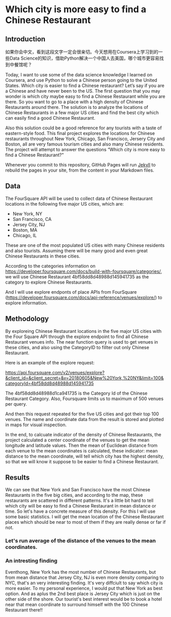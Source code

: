 # Which city is more easy to find a Chinese Restaurant

## Introduction
如果你会中文，看到这段文字一定会很亲切。今天想用在Coursera上学习到的一些Data Science的知识，借助Python解决一个中国人去美国，哪个城市更容易找到中餐馆呢？

Today, I want to use some of the data science knowledge I learned on Coursera, and use Python to solve a Chinese person going to the United States. Which city is easier to find a Chinese restaurant?  Let’s say if you are a Chinese and have never been to the US. The first question that you may wonder is which city maybe easy to find a Chinese Restaurant while you are there. So you want to go to a place with a high density of Chinese Restaurants around there. The solution is to analyze the locations of Chinese Restaurants in a few major US cities and find the best city which can easily find a good Chinese Restaurant. 

Also this solution could be a good reference for any tourists with a taste of eastern-style food.  This final project explores the locations for Chinese restaurants throughout New York, Chicago, San Francisco, Jersery City and Boston, all are very famous tourism cities and also many Chinese residents.  The project will attempt to answer the questions “Which city is more easy to find a Chinese Restaurant?"

Whenever you commit to this repository, GitHub Pages will run [Jekyll](https://jekyllrb.com/) to rebuild the pages in your site, from the content in your Markdown files.

## Data

The FourSquare API will be used to collect data of Chinese Restaurant locations in the following five major US cities, which are:
- New York, NY
- San Francisco, CA
- Jersey City, NJ
- Boston, MA
- Chicago, IL

These are one of the most populated US cities with many Chinese residents and also tourists.  Assuming there will be many good and even great Chinese Restaurants in these cities.

According to the categories information on https://developer.foursquare.com/docs/build-with-foursquare/categories/, we will use Chinese Restaurant 4bf58dd8d48988d145941735 as the category to explore Chinese Restaurants.

And I will use explore endponts of place APIs from FourSquare (https://developer.foursquare.com/docs/api-reference/venues/explore/) to explore information.

## Methodology

By exploreing Chinese Restaurant locations in the five major US cities with the Four Square API through the explore endpoint to find all Chinese Restaurant venues info.  The near function query is used to get venues in these cities, and also using the CategoryID to fillter out only Chinese Restaurant. 

Here is an example of the explore request:

https://api.foursquare.com/v2/venues/explore?&client_id=&client_secret=&v=20180605&New%20York,%20NY&limit=100&categoryId=4bf58dd8d48988d145941735

The 4bf58dd8d48988d1ca941735 is the Category Id of the Chinese Restaurant Category. Also, Foursquare limits us to maximum of 500 venues per query. 

And then this request repeated for the five US cities and got their top 100 venues. The name and coordinate data from the result is stored and plotted in maps for visual inspection.

In the end, to calcuate indicator of the density of Chinese Restaurants, the project calculated a center coordinate of the venues to get the mean longitude and latitude values. Then the mean of Euclidean distance from each venue to the mean coordinates is calculated, these indicator: mean distance to the mean coordinate, will tell which city has the highest density, so that we will know it suppose to be easier to find a Chinese Restaurant.

## Results

We can see that New York and San Francisco have the most Chinese Restaurants in the five big cities, and according to the map, these restaurants are scattered in different patterns. It's a little bit hard to tell which city will be easy to find a Chinese Restaurant in mean distance or time.  So let's have a concrete measure of this density. For this I will use some basic statistics. I will get the mean location of the Chinese Restaurant places which should be near to most of them if they are really dense or far if not. 

### Let's run average of the distance of the venues to the mean coordinates. 
### An intresting finding
Eventhong, New York has the most number of Chinese Restaurants, but from mean distance that Jersey City, NJ is even more density comparing to NYC, that's an very interesting finding. It's very diffciult to say which city is more easier.  To my personal experience, I would put that New York as best option. And as aplus the 2nd best place is Jersey City which is just on the other side of the shore. Our tourist's best interest would be to book a hotel near that mean coordinate to surround himself with the 100 Chinese Restaurant there!!
